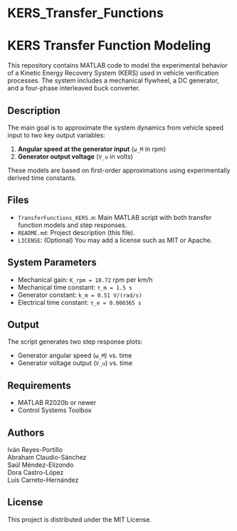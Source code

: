 # KERS_Transfer_Functions

# KERS Transfer Function Modeling

This repository contains MATLAB code to model the experimental behavior of a Kinetic Energy Recovery System (KERS) used in vehicle verification processes. The system includes a mechanical flywheel, a DC generator, and a four-phase interleaved buck converter.

##  Description

The main goal is to approximate the system dynamics from vehicle speed input to two key output variables:

1. **Angular speed at the generator input** (`ω_M` in rpm)
2. **Generator output voltage** (`V_u` in volts)

These models are based on first-order approximations using experimentally derived time constants.

##  Files

- `TransferFunctions_KERS.m`: Main MATLAB script with both transfer function models and step responses.
- `README.md`: Project description (this file).
- `LICENSE`: (Optional) You may add a license such as MIT or Apache.

##  System Parameters

- Mechanical gain: `K_rpm = 18.72` rpm per km/h
- Mechanical time constant: `τ_m = 1.5 s`
- Generator constant: `k_m = 0.51 V/(rad/s)`
- Electrical time constant: `τ_e = 0.000365 s`

##  Output

The script generates two step response plots:
- Generator angular speed (`ω_M`) vs. time
- Generator voltage output (`V_u`) vs. time

##  Requirements

- MATLAB R2020b or newer
- Control Systems Toolbox

##  Authors

Iván Reyes-Portillo  
Abraham Claudio-Sánchez  
Saúl Méndez-Elizondo  
Dora Castro-López  
Luis Carreto-Hernández

##  License

This project is distributed under the MIT License.

